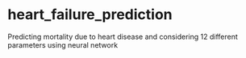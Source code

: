 # heart_failure_prediction
Predicting mortality due to heart disease and considering 12 different parameters using neural network
